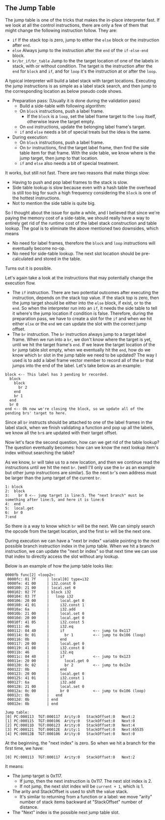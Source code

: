 ## The Jump Table

The jump table is one of the tricks that makes the in-place interpreter fast. If we look at all the control instructions, there are only a few of them that might change the following instruction follow. They are:

- `if` If the stack top is zero, jump to either the `else` block or the instruction after `end`.
- `else` Always jump to the instruction after the `end` of the `if-else-end` block.
- `br/br_if/br_table` Jump to the the target location of one of the labels in stack, with or without condition. The target is the instruction after the `end` for `block` and `if`, and for `loop` it's the instruction at or after the `loop`.

A typical interpreter will build a label stack with target locations. Executing the jump instructions is as simple as a label stack search, and then jump to the corresponding location as below pseudo code shows.

- Preparation pass: (Usually it is done during the validation pass)
  - Build a side-table with following algorithm:
  - On `block` instructions, push a label frame.
    - If the `block` is a `loop`, set the label frame target to the `loop` itself, otherwise leave the target empty.
  - On `end` instructions, update the belonging label frame's target.
  - `if` and `else` needs a bit of special treats but the idea is the same.
- During execution:
  - On `block` instructions, push a label frame.
  - On `br` instructions, find the target label frame, then find the side table item for that frame. With the side table, we know where is the jump target, then jump to that location.
  - `if` and `else` also needs a bit of special treatment.

It works, but still not fast. There are two reasons that make things slow:

- Having to push and pop label frames to the stack is slow.
- Side table lookup is slow because even with a hash table the overhead is still too big for such a high frequency considering the `block` is one of the hottest instructions.
- Not to mention the side table is quite big.

So I thought about the issue for quite a while, and I believed that since we're paying the memory cost of a side-table, we should really have a way to entirely get rid of the runtime cost of the label stack construction and table lookup. The goal is to eliminate the above mentioned two downsides, which means

- No need for label frames, therefore the `block` and `loop` instructions will eventually become no-op.
- No need for side-table lookup. The next slot location should be pre-calculated and stored in the table.

Turns out it is possible.

Let's again take a look at the instructions that may potentially change the execution flow.

- The `if` instruction. There are two potential outcomes after executing the instruction, depends on the stack top value. If the stack top is zero, then the jump target should be either into the `else` block, if exist, or to the `end`. So when the interpreter run into an `if`, it needs the side table to tell it where's the jump location if condition is false. Therefore, during the preparation pass, we have to create a slot for the `if` and when we hit either `else` or the `end` we can update the slot with the correct jump offset.
- The `br` instruction. The `br` instruction always jump to a target label frame. When we run into a `br`, we don't know where the target is yet, until we hit the target frame's `end`. If we leave the target location of the `br` jump table slot empty, when we eventually hit the `end`, how do we know which `br` slot in the jump table we need to be updated? The way I used is to add a label frame vector member to record all of the `br` that jumps into the end of the label. Let's take below as an example:
```
block <-- This label has 3 pending br recorded.
  block
    block
      br 2
    end
    br 1
  end
  br 0
end <-- Ok now we're closing the block, so we update all of the pending brs' target to here.
```
Since all `br` instructs should be attached to one of the label frames in the label stack, when we finish validating a function and pop up all the labels, we know all the `br`s are updated with their target offset.

Now let's face the second question, how can we get rid of the table lookup? The question eventually becomes: how can we know the next lookup item's index without searching the table?

As we know, `br` will take us to a new location, and then we continue read the instructions until we hit the next `br`. (well I'll only use the `br` as an example but other jump instructions are similar). So the next `br`'s own address must be larger than the jump target of the current `br`.
```
1: block
2:  block
3:    br 0 <-- jump target is line:5. The "next branch" must be something after line:5, and here it is line:6
4:  end
5:  local.get
6:  br 0
7:end
```
So there *is* a way to know which `br` will be the next. We can simply search the opcode from the target location, and the first `br` will be the next one.

During execution we can have a "next br index" variable pointing to the next possible branch instruction index in the jump table. When we hit a branch instruction, we can update the "next br index" so that next time we can use that index to directly access the slot without any lookup.

Below is an example of how the jump table looks like:

```
0000fb func[2] <loop2>:
 0000fc: 01 7f     | local[0] type=i32
 0000fe: 41 00     | i32.const 0
 000100: 21 00     | local.set 0
 000102: 02 7f     | block i32
 000104: 03 7f     |   loop i32
 000106: 20 00     |     local.get 0
 000108: 41 01     |     i32.const 1
 00010a: 6a        |     i32.add
 00010b: 21 00     |     local.set 0
 00010d: 20 00     |     local.get 0
 00010f: 41 05     |     i32.const 5
 000111: 46        |     i32.eq
 000112: 04 40     |     if             <-- jump to 0x117
 000114: 0c 01     |       br 1         <-- jump to 0x106 (loop)
 000116: 0b        |     end
 000117: 20 00     |     local.get 0
 000119: 41 08     |     i32.const 8
 00011b: 46        |     i32.eq
 00011c: 04 40     |     if             <-- jump to 0x123
 00011e: 20 00     |       local.get 0
 000120: 0c 02     |       br 2         <-- jump to 0x12e
 000122: 0b        |     end
 000123: 20 00     |     local.get 0
 000125: 41 01     |     i32.const 1
 000127: 6a        |     i32.add
 000128: 21 00     |     local.set 0
 00012a: 0c 00     |     br 0           <-- jump to 0x106 (loop)
 00012c: 0b        |   end
 00012d: 0b        | end
 00012e: 0b        | end
```

```
Jump table:
[0] PC:000113  TGT:000117  Arity:0   StackOffset:0   Next:2
[1] PC:000115  TGT:000106  Arity:0   StackOffset:0   Next:0
[2] PC:00011D  TGT:000123  Arity:0   StackOffset:0   Next:4
[3] PC:000121  TGT:00012E  Arity:1   StackOffset:0   Next:65535
[4] PC:00012B  TGT:000106  Arity:0   StackOffset:0   Next:0
```

At the beginning, the "next index" is zero. So when we hit a branch for the first time, we have:

`[0] PC:000113  TGT:000117  Arity:0   StackOffset:0   Next:2`

It means:
- The jump target is 0x117.
  - If jump, then the next instruction is 0x117. The next slot index is 2.
  - If not jump, the next slot index will be `current + 1`, which is 1.
- The arity and StackOffset is used to shift the value stack.
  - It's similar to returning from a function or a label: we move "arity" number of stack items backward at "StackOffset" number of distance.
- The "Next" index is the possible next jump table slot.
